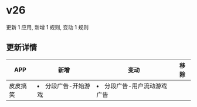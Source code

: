 # v26

更新 1 应用, 新增 1 规则, 变动 1 规则

## 更新详情

|APP|新增|变动|移除|
|-|-|-|-|
|皮皮搞笑|<li>分段广告-开始游戏|<li>分段广告-用户流动游戏广告||
